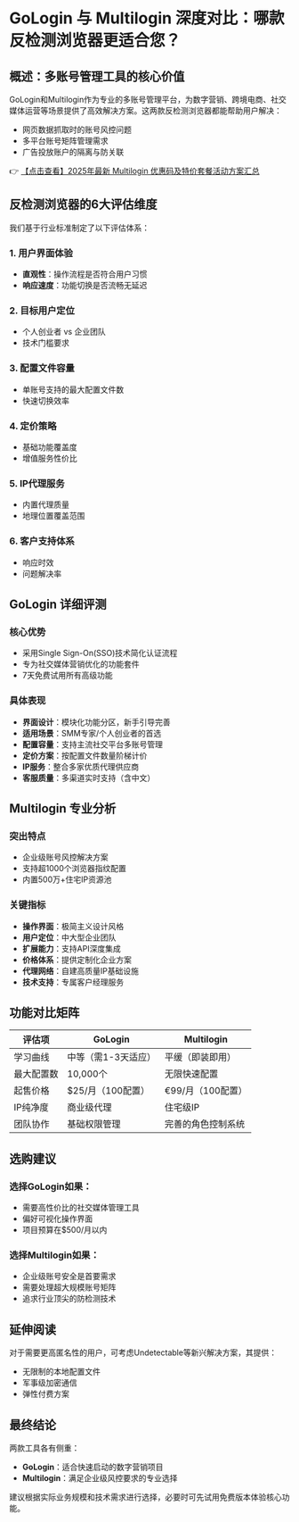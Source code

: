 # GoLogin 与 Multilogin 深度对比：哪款反检测浏览器更适合您？

## 概述：多账号管理工具的核心价值

GoLogin和Multilogin作为专业的多账号管理平台，为数字营销、跨境电商、社交媒体运营等场景提供了高效解决方案。这两款反检测浏览器都能帮助用户解决：

- 网页数据抓取时的账号风控问题
- 多平台账号矩阵管理需求
- 广告投放账户的隔离与防关联

👉 [【点击查看】2025年最新 Multilogin 优惠码及特价套餐活动方案汇总](https://bit.ly/multIlogin)

## 反检测浏览器的6大评估维度

我们基于行业标准制定了以下评估体系：

### 1. 用户界面体验
- **直观性**：操作流程是否符合用户习惯
- **响应速度**：功能切换是否流畅无延迟

### 2. 目标用户定位
- 个人创业者 vs 企业团队
- 技术门槛要求

### 3. 配置文件容量
- 单账号支持的最大配置文件数
- 快速切换效率

### 4. 定价策略
- 基础功能覆盖度
- 增值服务性价比

### 5. IP代理服务
- 内置代理质量
- 地理位置覆盖范围

### 6. 客户支持体系
- 响应时效
- 问题解决率

## GoLogin 详细评测

### 核心优势
- 采用Single Sign-On(SSO)技术简化认证流程
- 专为社交媒体营销优化的功能套件
- 7天免费试用所有高级功能

### 具体表现
- **界面设计**：模块化功能分区，新手引导完善
- **适用场景**：SMM专家/个人创业者的首选
- **配置容量**：支持主流社交平台多账号管理
- **定价方案**：按配置文件数量阶梯计价
- **IP服务**：整合多家优质代理供应商
- **客服质量**：多渠道实时支持（含中文）

## Multilogin 专业分析

### 突出特点
- 企业级账号风控解决方案
- 支持超1000个浏览器指纹配置
- 内置500万+住宅IP资源池

### 关键指标
- **操作界面**：极简主义设计风格
- **用户定位**：中大型企业团队
- **扩展能力**：支持API深度集成
- **价格体系**：提供定制化企业方案
- **代理网络**：自建高质量IP基础设施
- **技术支持**：专属客户经理服务

## 功能对比矩阵

| 评估项        | GoLogin                          | Multilogin                      |
|---------------|----------------------------------|---------------------------------|
| 学习曲线      | 中等（需1-3天适应）             | 平缓（即装即用）               |
| 最大配置数    | 10,000个                        | 无限快速配置                   |
| 起售价格      | $25/月（100配置）               | €99/月（100配置）              |
| IP纯净度      | 商业级代理                      | 住宅级IP                       |
| 团队协作      | 基础权限管理                    | 完善的角色控制系统             |

## 选购建议

### 选择GoLogin如果：
- 需要高性价比的社交媒体管理工具
- 偏好可视化操作界面
- 项目预算在$500/月以内

### 选择Multilogin如果：
- 企业级账号安全是首要需求
- 需要处理超大规模账号矩阵
- 追求行业顶尖的防检测技术

## 延伸阅读

对于需要更高匿名性的用户，可考虑Undetectable等新兴解决方案，其提供：
- 无限制的本地配置文件
- 军事级加密通信
- 弹性付费方案

## 最终结论

两款工具各有侧重：
- **GoLogin**：适合快速启动的数字营销项目
- **Multilogin**：满足企业级风控要求的专业选择

建议根据实际业务规模和技术需求进行选择，必要时可先试用免费版本体验核心功能。